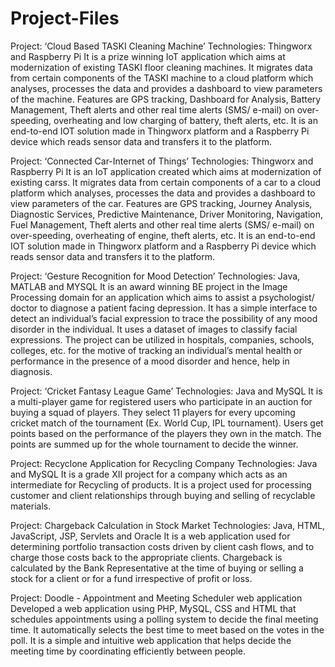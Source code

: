 # Project-Files

Project: ‘Cloud Based TASKI Cleaning Machine’
Technologies: Thingworx and Raspberry Pi
It is a prize winning IoT application which aims at modernization of existing TASKI floor cleaning machines. It migrates data from certain components of the TASKI machine to a cloud platform which analyses, processes the data and provides a dashboard to view parameters of the machine. Features are GPS tracking, Dashboard for Analysis, Battery Management, Theft alerts and other real time alerts (SMS/ e-mail) on over-speeding, overheating and low charging of battery, theft alerts, etc. It is an end-to-end IOT solution made in Thingworx platform and a Raspberry Pi device which reads sensor data and transfers it to the platform.

Project: ‘Connected Car-Internet of Things’
Technologies: Thingworx and Raspberry Pi
It is an IoT application created which aims at modernization of existing carss. It migrates data from certain components of a car to a cloud platform which analyses, processes the data and provides a dashboard to view parameters of the car. Features are GPS tracking, Journey Analysis, Diagnostic Services, Predictive Maintenance, Driver Monitoring, Navigation, Fuel Management, Theft alerts and other real time alerts (SMS/ e-mail) on over-speeding, overheating of engine, theft alerts, etc. It is an end-to-end IOT solution made in Thingworx platform and a Raspberry Pi device which reads sensor data and transfers it to the platform.

Project:  ‘Gesture Recognition for Mood Detection’
Technologies: Java, MATLAB and MYSQL 
It is an award winning BE project in the Image Processing domain for an application which aims to assist a psychologist/ doctor to diagnose a patient facing depression. It has a simple interface to detect an individual’s facial expression to trace the possibility of any mood disorder in the individual. It uses a dataset of images to classify facial expressions. The project can be utilized in hospitals, companies, schools, colleges, etc. for the motive of tracking an individual’s mental health or performance in the presence of a mood disorder and hence, help in diagnosis.

Project: ‘Cricket Fantasy League Game’
Technologies: Java and MySQL
It is a multi-player game for registered users who participate in an auction for buying a squad of players. They select 11 players for every upcoming cricket match of the tournament (Ex. World Cup, IPL tournament). Users get points based on the performance of the players they own in the match. The points are summed up for the whole tournament to decide the winner.

Project: Recyclone Application for Recycling Company 
Technologies: Java and MySQL
It is a grade XII project for a company which acts as an intermediate for Recycling of products. It is a project used for processing customer and client relationships through buying and selling of recyclable materials.

Project: Chargeback Calculation in Stock Market
Technologies: Java, HTML, JavaScript, JSP, Servlets and Oracle 
It is a web application used for determining portfolio transaction costs driven by client cash flows, and to charge those costs back to the appropriate clients. Chargeback is calculated by the Bank Representative at the time of buying or selling a stock for a client or for a fund irrespective of profit or loss.

Project: Doodle - Appointment and Meeting Scheduler web application
Developed a web application using PHP, MySQL, CSS and HTML that schedules appointments using a polling system to decide the final meeting time. It automatically selects the best time to meet based on the votes in the poll. It is a simple and intuitive web application that helps decide the meeting time by coordinating efficiently between people.
